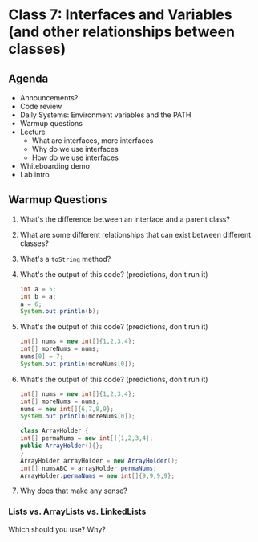 # Class 7: Interfaces and Variables (and other relationships between classes)

## Agenda

- Announcements?
- Code review
- Daily Systems: Environment variables and the PATH
- Warmup questions
- Lecture
  - What are interfaces, more interfaces
  - Why do we use interfaces
  - How do we use interfaces
- Whiteboarding demo
- Lab intro

## Warmup Questions

1. What's the difference between an interface and a parent class?
2. What are some different relationships that can exist between different classes?
3. What's a `toString` method?
4. What's the output of this code? (predictions, don't run it)

    ```java
    int a = 5;
    int b = a;
    a = 6;
    System.out.println(b);
    ```

5. What's the output of this code? (predictions, don't run it)

    ```java
    int[] nums = new int[]{1,2,3,4};
    int[] moreNums = nums;
    nums[0] = 7;
    System.out.println(moreNums[0]);
    ```

6. What's the output of this code? (predictions, don't run it)

    ```java
    int[] nums = new int[]{1,2,3,4};
    int[] moreNums = nums;
    nums = new int[]{6,7,8,9};
    System.out.println(moreNums[0]);
    
    class ArrayHolder {
    int[] permaNums = new int[]{1,2,3,4};
    public ArrayHolder(){};
    }
    ArrayHolder arrayHolder = new ArrayHolder();
    int[] numsABC = arrayHolder.permaNums;
    ArrayHolder.permaNums = new int[]{9,9,9,9};
    ```

7. Why does that make any sense?

### Lists vs. ArrayLists vs. LinkedLists

Which should you use? Why?
